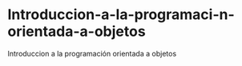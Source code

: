 # Introduccion-a-la-programaci-n-orientada-a-objetos
Introduccion a la programación orientada a objetos
